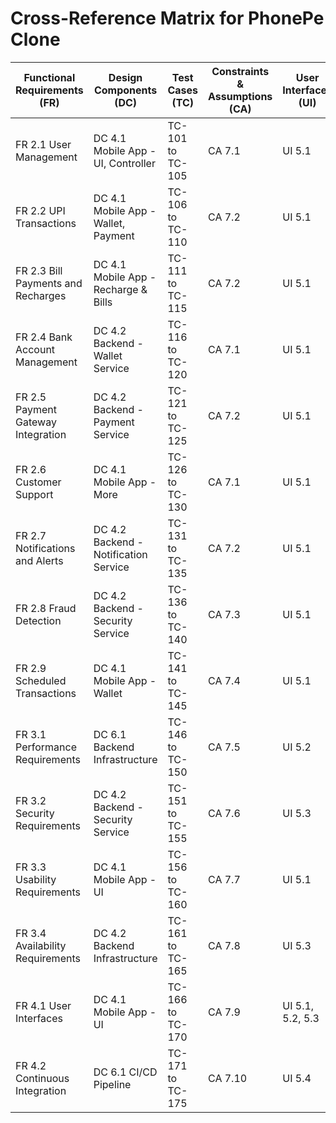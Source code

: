 # Cross-Reference Matrix for PhonePe Clone  

| Functional Requirements (FR)       | Design Components (DC)                | Test Cases (TC) | Constraints & Assumptions (CA) | User Interfaces (UI) |  
|------------------------------------|----------------------------------------|-----------------|-------------------------------|-----------------------|  
| FR 2.1 User Management             | DC 4.1 Mobile App - UI, Controller     | TC-101 to TC-105 | CA 7.1                        | UI 5.1               |  
| FR 2.2 UPI Transactions            | DC 4.1 Mobile App - Wallet, Payment    | TC-106 to TC-110 | CA 7.2                        | UI 5.1               |  
| FR 2.3 Bill Payments and Recharges | DC 4.1 Mobile App - Recharge & Bills   | TC-111 to TC-115 | CA 7.2                        | UI 5.1               |  
| FR 2.4 Bank Account Management     | DC 4.2 Backend - Wallet Service        | TC-116 to TC-120 | CA 7.1                        | UI 5.1               |  
| FR 2.5 Payment Gateway Integration | DC 4.2 Backend - Payment Service       | TC-121 to TC-125 | CA 7.2                        | UI 5.1               |  
| FR 2.6 Customer Support            | DC 4.1 Mobile App - More               | TC-126 to TC-130 | CA 7.1                        | UI 5.1               |  
| FR 2.7 Notifications and Alerts    | DC 4.2 Backend - Notification Service  | TC-131 to TC-135 | CA 7.2                        | UI 5.1               |  
| FR 2.8 Fraud Detection             | DC 4.2 Backend - Security Service      | TC-136 to TC-140 | CA 7.3                        | UI 5.1               |  
| FR 2.9 Scheduled Transactions      | DC 4.1 Mobile App - Wallet             | TC-141 to TC-145 | CA 7.4                        | UI 5.1               |  
| FR 3.1 Performance Requirements    | DC 6.1 Backend Infrastructure          | TC-146 to TC-150 | CA 7.5                        | UI 5.2               |  
| FR 3.2 Security Requirements       | DC 4.2 Backend - Security Service      | TC-151 to TC-155 | CA 7.6                        | UI 5.3               |  
| FR 3.3 Usability Requirements      | DC 4.1 Mobile App - UI                 | TC-156 to TC-160 | CA 7.7                        | UI 5.1               |  
| FR 3.4 Availability Requirements   | DC 4.2 Backend Infrastructure          | TC-161 to TC-165 | CA 7.8                        | UI 5.3               |  
| FR 4.1 User Interfaces             | DC 4.1 Mobile App - UI                 | TC-166 to TC-170 | CA 7.9                        | UI 5.1, 5.2, 5.3     |  
| FR 4.2 Continuous Integration      | DC 6.1 CI/CD Pipeline                  | TC-171 to TC-175 | CA 7.10                       | UI 5.4               |  
